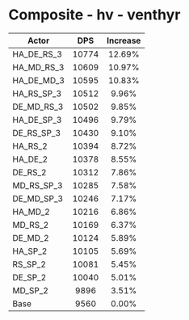 # Composite - hv - venthyr
| Actor | DPS | Increase |
|---|:---:|:---:|
|HA_DE_RS_3|10774|12.69%|
|HA_MD_RS_3|10609|10.97%|
|HA_DE_MD_3|10595|10.83%|
|HA_RS_SP_3|10512|9.96%|
|DE_MD_RS_3|10502|9.85%|
|HA_DE_SP_3|10496|9.79%|
|DE_RS_SP_3|10430|9.10%|
|HA_RS_2|10394|8.72%|
|HA_DE_2|10378|8.55%|
|DE_RS_2|10312|7.86%|
|MD_RS_SP_3|10285|7.58%|
|DE_MD_SP_3|10246|7.17%|
|HA_MD_2|10216|6.86%|
|MD_RS_2|10169|6.37%|
|DE_MD_2|10124|5.89%|
|HA_SP_2|10105|5.69%|
|RS_SP_2|10081|5.45%|
|DE_SP_2|10040|5.01%|
|MD_SP_2|9896|3.51%|
|Base|9560|0.00%|
